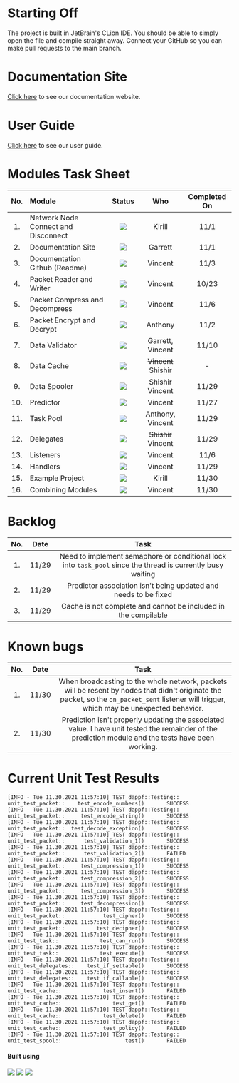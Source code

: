# Starting Off
The project is built in JetBrain's CLion IDE. You should be able to simply open the file and compile straight away. Connect your GitHub so you can make pull requests to the main branch.

# Documentation Site

[Click here](https://garrettleising.github.io/DAPPF.github.io/#/) to see our documentation website.

# User Guide

[Click here](https://github.com/zydee3/DAPPF/blob/master/USER_GUIDE.md) to see our user guide.

# Modules Task Sheet
| No.  | Module                                      |    Status     |               Who                | Completed On |
| :--: | :------------------------------------------ | :-----------: | :------------------------------: | :----------: |
| 1.   | Network Node Connect and Disconnect         |![][completed] |             Kirill               |    11/1      |
| 2.   | Documentation Site                          |![][completed] |             Garrett              |    11/1      |
| 3.   | Documentation Github (Readme)               |![][completed] |             Vincent              |    11/3      |
| 4.   | Packet Reader and Writer                    |![][completed] |             Vincent              |    10/23     |
| 5.   | Packet Compress and Decompress              |![][completed] |             Vincent              |    11/6      |
| 6.   | Packet Encrypt and Decrypt                  |![][completed] |             Anthony              |    11/2      |
| 7.   | Data Validator                              |![][completed] |         Garrett, Vincent         |    11/10     |
| 8.   | Data Cache                                  |![][incomplete]| <strike>Vincent</strike> Shishir |      -       |
| 9.   | Data Spooler                                |![][completed] | <strike>Shishir</strike> Vincent |    11/29     |
| 10.  | Predictor                                   |![][completed] |             Vincent              |    11/27     |
| 11.  | Task Pool                                   |![][completed] |         Anthony, Vincent         |    11/29     |
| 12.  | Delegates                                   |![][completed] | <strike>Shishir</strike> Vincent |    11/29     |
| 13.  | Listeners                                   |![][completed] |             Vincent              |    11/6      |
| 14.  | Handlers                                    |![][completed] |             Vincent              |    11/29     | 
| 15.  | Example Project                             |![][completed] |             Kirill               |    11/30     |
| 16.  | Combining Modules                           |![][completed] |             Vincent              |    11/30     |

# Backlog
| No.  | Date  |                 Task                  | 
| :--: | :----:|:------------------------------------: |
| 1.   | 11/29 | Need to implement semaphore or conditional lock into `task_pool` since the thread is currently busy waiting | 
| 2.   | 11/29 | Predictor association isn't being updated and needs to be fixed | 
| 3.   | 11/29 | Cache is not complete and cannot be included in the compilable |

# Known bugs
| No.  | Date  |                 Task                  | 
| :--: | :----:|:------------------------------------: |
| 1.   | 11/30 | When broadcasting to the whole network, packets will be resent by nodes that didn't originate the packet, so the `on_packet_sent` listener will trigger, which may be unexpected behavior. |
| 2.   | 11/30 | Prediction isn't properly updating the associated value. I have unit tested the remainder of the prediction module and the tests have been working. |

# Current Unit Test Results 
```
[INFO - Tue 11.30.2021 11:57:10] TEST dappf::Testing::  unit_test_packet::    test_encode_numbers()       SUCCESS
[INFO - Tue 11.30.2021 11:57:10] TEST dappf::Testing::  unit_test_packet::     test_encode_string()       SUCCESS
[INFO - Tue 11.30.2021 11:57:10] TEST dappf::Testing::  unit_test_packet::  test_decode_exception()       SUCCESS
[INFO - Tue 11.30.2021 11:57:10] TEST dappf::Testing::  unit_test_packet::      test_validation_1()       SUCCESS
[INFO - Tue 11.30.2021 11:57:10] TEST dappf::Testing::  unit_test_packet::      test_validation_2()       FAILED
[INFO - Tue 11.30.2021 11:57:10] TEST dappf::Testing::  unit_test_packet::     test_compression_1()       SUCCESS
[INFO - Tue 11.30.2021 11:57:10] TEST dappf::Testing::  unit_test_packet::     test_compression_2()       SUCCESS
[INFO - Tue 11.30.2021 11:57:10] TEST dappf::Testing::  unit_test_packet::     test_compression_3()       SUCCESS
[INFO - Tue 11.30.2021 11:57:10] TEST dappf::Testing::  unit_test_packet::     test_decompression()       SUCCESS
[INFO - Tue 11.30.2021 11:57:10] TEST dappf::Testing::  unit_test_packet::            test_cipher()       SUCCESS
[INFO - Tue 11.30.2021 11:57:10] TEST dappf::Testing::  unit_test_packet::          test_decipher()       SUCCESS
[INFO - Tue 11.30.2021 11:57:10] TEST dappf::Testing::  unit_test_task::             test_can_run()       SUCCESS
[INFO - Tue 11.30.2021 11:57:10] TEST dappf::Testing::  unit_test_task::             test_execute()       SUCCESS
[INFO - Tue 11.30.2021 11:57:10] TEST dappf::Testing::  unit_test_delegates::    test_if_settable()       SUCCESS
[INFO - Tue 11.30.2021 11:57:10] TEST dappf::Testing::  unit_test_delegates::    test_if_callable()       SUCCESS
[INFO - Tue 11.30.2021 11:57:10] TEST dappf::Testing::  unit_test_cache::             test_insert()       FAILED
[INFO - Tue 11.30.2021 11:57:10] TEST dappf::Testing::  unit_test_cache::                test_get()       FAILED
[INFO - Tue 11.30.2021 11:57:10] TEST dappf::Testing::  unit_test_cache::             test_delete()       FAILED
[INFO - Tue 11.30.2021 11:57:10] TEST dappf::Testing::  unit_test_cache::             test_policy()       FAILED
[INFO - Tue 11.30.2021 11:57:10] TEST dappf::Testing::  unit_test_spool::                    test()       FAILED
```

#### Built using
[![](https://img.shields.io/badge/C++-92.5%25-informational?style=flat&logo=C%2B%2B&logoColor=white&color=blue)](https://www.cplusplus.com/)
[![](https://img.shields.io/badge/Python-1.9%25-informational?style=flat&logo=Python&logoColor=white&color=yellow)](https://www.python.org/)
[![](https://img.shields.io/badge/HTML-0.7%25-informational?style=flat&logo=HTML5&logoColor=white&color=orange)](https://www.w3schools.com/html/)

<!-- Status -->
[completed]: https://img.shields.io/badge/Completed-informational?style=flat&logoColor=white&color=sucess
[wip]: https://img.shields.io/badge/In%20Progress-informational?style=flat&logoColor=white&color=yellow
[incomplete]: https://img.shields.io/badge/Incomplete-informational?style=flat&logoColor=white&color=critical
[deprecated]: https://img.shields.io/badge/Deprecated-informational?style=flat&logoColor=white&color=inactive
[success]: https://img.shields.io/badge/Success-informational?style=flat&logoColor=white&color=sucess
[failure]: https://img.shields.io/badge/Failure-informational?style=flat&logoColor=white&color=critical

<!-- Packet Stuff -->
[reader]: https://img.shields.io/badge/Packet-Reader-informational?style=flat&logoColor=white&color=00cc66
[writer]: https://img.shields.io/badge/Packet-Writer-informational?style=flat&logoColor=white&color=ff4d4d
[encryption]: https://img.shields.io/badge/Packet-Encryption-informational?style=flat&logoColor=white&color=blue
[validation]: https://img.shields.io/badge/Packet-Validation-informational?style=flat&logoColor=white&color=success
[compression]: https://img.shields.io/badge/Packet-Compression-informational?style=flat&logoColor=white&color=yellow

<!-- Links -->
[packet_reader.h]: https://github.com/zydee3/DAPPF/blob/master/framework/data/packet/packet_reader.h
[packet_writer.h]: https://github.com/zydee3/DAPPF/blob/master/framework/data/packet/packet_writer.h
[on_connection_request.h]: https://github.com/zydee3/DAPPF/blob/master/framework/meta/event_listeners/on_connection_request.h
[on_connection_established.h]: https://github.com/zydee3/DAPPF/blob/master/framework/meta/event_listeners/on_connection_established.h
[on_connection_dropped.h]: https://github.com/zydee3/DAPPF/blob/master/framework/meta/event_listeners/on_connection_dropped.h
[on_packet_received.h]: https://github.com/zydee3/DAPPF/blob/master/framework/meta/event_listeners/on_packet_received.h
[on_packet_sent.h]: https://github.com/zydee3/DAPPF/blob/master/framework/meta/event_listeners/on_packet_sent.h
[example_usage_packet_reader.cpp]: https://github.com/zydee3/DAPPF/blob/master/examples/example_usage_packet_reader.cpp
[example_usage_packet_writer.cpp]: https://github.com/zydee3/DAPPF/blob/master/examples/example_usage_packet_writer.cpp
[/data/]: https://github.com/zydee3/DAPPF/blob/master/framework/data
[/meta/]: https://github.com/zydee3/DAPPF/blob/master/framework/meta
[/net/]: https://github.com/zydee3/DAPPF/blob/master/framework/net
[/security/]: https://github.com/zydee3/DAPPF/blob/master/framework/security
[packet_cipher.h]: https://github.com/zydee3/DAPPF/blob/master/framework/data/packet/packet_cipher.h
[packet_validation.h]: https://github.com/zydee3/DAPPF/blob/master/framework/data/packet/packet_validation.h
[packet_compression.h]: https://github.com/zydee3/DAPPF/blob/master/framework/data/packet/packet_compression.h
